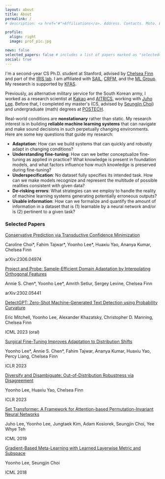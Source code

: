 ```yaml
---
layout: about
title: About
permalink: /
# description: <a href="#">Affiliations</a>. Address. Contacts. Moto. Etc.

profile:
  align: right
  image: prof_pic.jpg

news: false
selected_papers: false # includes a list of papers marked as "selected={true}"
social: true
---
```


I'm a second-year CS Ph.D. student at Stanford, advised by [Chelsea Finn](https://ai.stanford.edu/~cbfinn/) and part of the [IRIS lab](https://irislab.stanford.edu/).
I am affiliated with [SAIL](https://ai.stanford.edu/), [CRFM](https://crfm.stanford.edu/), and the [ML Group](http://ml.stanford.edu/).
My research is supported by [KFAS](https://eng.kfas.or.kr/theme/kfaschanel/intl_scholarship_5.php).

Previously, as alternative military service for the South Korean army, I worked as a research scientist at [Kakao](https://www.kakaocorp.com/) and [AITRICS](https://www.aitrics.com/), working with [Juho Lee](https://juho-lee.github.io/).
Before that, I completed my master's (CS, advised by [Seungjin Choi](http://mlg.postech.ac.kr/~seungjin)) and undergraduate (math) degrees at [POSTECH](https://www.postech.ac.kr/eng/).

Real-world conditions are **nonstationary** rather than static.
My research interest is in building **reliable machine learning systems** that can navigate and make sound decisions in such perpetually changing environments.
Here are some key questions that guide my research:

- **Adaptation**: How can we build systems that can quickly and robustly adapt in changing conditions?
- **Understanding fine-tuning**: How can we better conceptualize fine-tuning as applied in practice? What knowledge is present in foundation models, and what factors influence how much knowledge is preserved during fine-tuning?
- **Underspecification**: No dataset fully specifies its intended task. How can we make models recognize and represent the multitude of possible realities consistent with given data?
- **De-risking errors**: What strategies can we employ to handle the reality of machine learning systems generating potentially erroneous outputs?
- **Usable information**: How can we formalize and quantify the amount of information in a dataset that is (1) learnable by a neural network and/or is (2) pertinent to a given task?
<!-- - **Better teaching**: Most ML models learn through passive observations or by imitating input/output pairs. Is there a more efficient or robust way to teach machines, so that they more directly "understand" the underlying concepts? -->

<div class="selected-papers">
<h3>Selected Papers</h3>

<div class="paper">
<a main-paper-link href="https://arxiv.org/abs/2306.04974">
Conservative Prediction via Transductive Confidence Minimization
</a>
<p class="authors"> 
Caroline Choi*, Fahim Tajwar*, Yoonho Lee*, Huaxiu Yao, Ananya Kumar, Chelsea Finn
</p>
<p class="venue"> 
arXiv:2306.04974
</p>
</div>

<div class="paper">
<a main-paper-link href="https://arxiv.org/abs/2302.05441">
Project and Probe: Sample-Efficient Domain Adaptation by Interpolating Orthogonal Features
</a>
<p class="authors"> 
Annie S. Chen*, Yoonho Lee*, Amrith Setlur, Sergey Levine, Chelsea Finn
</p>
<p class="venue"> 
arXiv:2302.05441
</p>
</div>

<div class="paper">
<a main-paper-link href="https://arxiv.org/abs/2301.11305">
DetectGPT: Zero-Shot Machine-Generated Text Detection using Probability Curvature
</a>
<p class="authors"> 
Eric Mitchell, Yoonho Lee, Alexander Khazatsky, Christopher D. Manning, Chelsea Finn
</p>
<p class="venue"> 
ICML 2023 (oral) 
</p>
</div>

<div class="paper">
<a main-paper-link href="https://arxiv.org/abs/2210.11466">
Surgical Fine-Tuning Improves Adaptation to Distribution Shifts
</a>
<p class="authors"> 
Yoonho Lee*, Annie S. Chen*, Fahim Tajwar, Ananya Kumar, Huaxiu Yao, Percy Liang, Chelsea Finn
</p>
<p class="venue"> 
ICLR 2023
</p>
</div>

<div class="paper">
<a main-paper-link href="https://arxiv.org/abs/2302.05441">
Diversify and Disambiguate: Out-of-Distribution Robustness via Disagreement
</a>
<p class="authors"> 
Yoonho Lee, Huaxiu Yao, Chelsea Finn
</p>
<p class="venue"> 
ICLR 2023
</p>
</div>

<div class="paper">
<a main-paper-link href="https://proceedings.mlr.press/v97/lee19d/lee19d.pdf">
Set Transformer: A Framework for Attention-based Permutation-Invariant Neural Networks
</a>
<p class="authors"> 
Juho Lee, Yoonho Lee, Jungtaek Kim, Adam Kosiorek, Seungjin Choi, Yee Whye Teh
</p>
<p class="venue"> 
ICML 2019
</p>
</div>

<div class="paper">
<a main-paper-link href="https://proceedings.mlr.press/v80/lee18a/lee18a.pdf">
Gradient-Based Meta-Learning with Learned Layerwise Metric and Subspace
</a>
<p class="authors"> 
Yoonho Lee, Seungjin Choi
</p>
<p class="venue"> 
ICML 2018
</p>
</div>

</div>